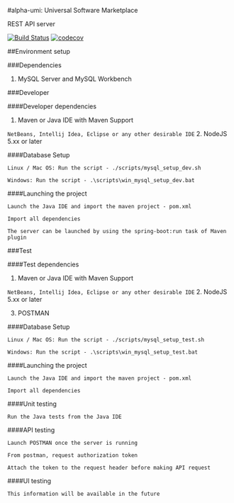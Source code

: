 #alpha-umi: Universal Software Marketplace

REST API server

[![Build Status](https://travis-ci.com/nikhilmetrani/alpha-umi.svg?token=bQkogbxFfYCzp5uJhLW7&branch=store)](https://travis-ci.com/nikhilmetrani/alpha-umi)
[![codecov](https://codecov.io/gh/nikhilmetrani/alpha-umi/branch/devcenter/graph/badge.svg?token=KQyi4NZj87)](https://codecov.io/gh/nikhilmetrani/alpha-umi)

##Environment setup

###Dependencies

1. MySQL Server and MySQL Workbench

###Developer 

####Developer dependencies
1. Maven or Java IDE with Maven Support

`NetBeans, Intellij Idea, Eclipse or any other desirable IDE`
2. NodeJS 5.xx or later

####Database Setup

`Linux / Mac OS: Run the script - ./scripts/mysql_setup_dev.sh`

`Windows: Run the script - .\scripts\win_mysql_setup_dev.bat`

####Launching the project

`Launch the Java IDE and import the maven project - pom.xml`

`Import all dependencies`

`The server can be launched by using the spring-boot:run task of Maven plugin`

###Test 

####Test dependencies
1. Maven or Java IDE with Maven Support

`NetBeans, Intellij Idea, Eclipse or any other desirable IDE`
2. NodeJS 5.xx or later

3. POSTMAN

####Database Setup

`Linux / Mac OS: Run the script - ./scripts/mysql_setup_test.sh`

`Windows: Run the script - .\scripts\win_mysql_setup_test.bat`

####Launching the project

`Launch the Java IDE and import the maven project - pom.xml`

`Import all dependencies`

####Unit testing

`Run the Java tests from the Java IDE`

####API testing

`Launch POSTMAN once the server is running`

`From postman, request authorization token`

`Attach the token to the request header before making API request`

####UI testing

`This information will be available in the future`

